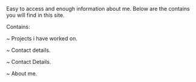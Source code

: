 Easy to access and enough information about me. Below are the contains you will find in this site.


Contains: 

 ~ Projects i have worked on.
 
 ~ Contact details.
 
 ~ Contact Details.
 
 ~ About me.
 
